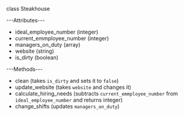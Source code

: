 class Steakhouse

---Attributes---
+ ideal_employee_number (integer)
+ current_emmployee_number (integer)
+ managers_on_duty (array)
+ website (string)
+ is_dirty (boolean)

---Methods---
+ clean (takes `is_dirty` and sets it to `false`)
+ update_website (takes `website` and changes it)
+ calculate_hiring_needs (subtracts `current_emmployee_number` from `ideal_employee_number` and returns integer)
+ change_shifts (updates `managers_on_duty`)
